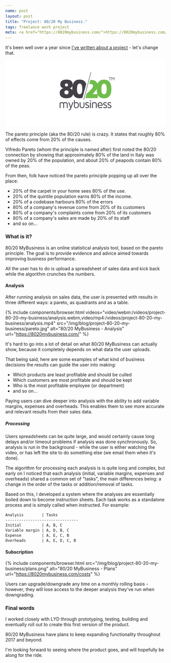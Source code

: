 ```yaml
---
name: post
layout: post
title: "Project: 80/20 My Business."
tags: freelance work project
meta: <a href="https://8020mybusiness.com/">https://8020mybusiness.com/</a>
---
```


It's been well over a year since [I've written about a project](/project-tutora) - let's change that.

![80/20 My Business Brand](/img/blog/project-80-20-my-business/brand.jpg)

The pareto principle (aka the 80/20 rule) is crazy. It states that roughly 80% of
effects come from 20% of the causes.

Vifredo Pareto (whom the principle is named after) first noted the 80/20 connection by
showing that approximately 80% of the land in Italy was owned by 20% of the population, and
about 20% of peapods contain 80% of the peas.

From then, folk have noticed the pareto principle popping up all over the place:

- 20% of the carpet in your home sees 80% of the use.
- 20% of the quintile population earns 80% of the income.
- 20% of a codebase harbours 80% of the errors
- 80% of a company's revenue come from 20% of its customers
- 80% of a company's complaints come from 20% of its customers
- 80% of a company's sales are made by 20% of its staff
- and so on...

### What is it?

80/20 MyBusiness is an online statistical analysis tool, based on the pareto principle. The goal is to
provide evidence and advice aimed towards improving business performance.

All the user has to do is upload a spreadsheet of sales data and kick back while the algorithm crunches the numbers.

#### Analysis

After running analysis on sales data, the user is presented with results in three different ways: a pareto, as quadrants and as a table.

{% include components/browser.html videos="video/webm:/videos/project-80-20-my-business/analysis.webm,video/mp4:/videos/project-80-20-my-business/analysis.mp4" src="/img/blog/project-80-20-my-business/pareto.jpg" alt="80/20 MyBusiness - Analysis" url="https://8020mybusiness.com/" %}

It's hard to go into a lot of detail on what 80/20 MyBusiness can actually show, because it completely depends on what data the user uploads.

That being said, here are some examples of what kind of business decisions the results can guide the user into making:

- Which products are least profitable and should be culled
- Which customers are most profitable and should be kept
- Who is the most profitable employee (or department)
- and so on...

Paying users can dive deeper into analysis with the ability to add variable margins, expenses and overheads.
This enables them to see more accurate and relevant results from their sales data.

##### Processing

Users spreadsheets can be quite large, and would certainly cause long delays and/or timeout problems if analysis was done synchronously. So, analysis is run in the
background - while the user is either watching the video, or has left the site to do something else (we email them when it's done).

The algorithm for processing each analysis is is quite long and complex, but early on I noticed that each analysis (initial, variable margins, expenses
and overheads) shared a common set of "tasks", the main differences being: a change in the order of the tasks or addition/removal of tasks.

Based on this, I developed a system where the analyses are essentially boiled down to become instruction sheets. Each task works as a standalone process and
is simply called when instructed. For example:

```
Analysis        | Tasks
--------------------------------
Initial         | A, B, C
Variable margin | A, D, B, C
Expense         | A, E, C, B
Overheads       | A, E, D, C, B
```

#### Subscription

{% include components/browser.html src="/img/blog/project-80-20-my-business/plans.png" alt="80/20 MyBusiness - Plans" url="https://8020mybusiness.com/costs" %}

Users can upgrade/downgrade any time on a monthly rolling basis - however, they will lose access to the deeper analysis they've run when downgrading.

### Final words

I worked closely with LYD through prototyping, testing, building and eventually roll out to create this first version of the product.

80/20 MyBusiness have plans to keep expanding functionality throughout 2017 and beyond.

I'm looking forward to seeing where the product goes, and will hopefully be along for the ride.
